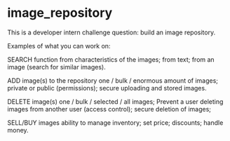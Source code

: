 # image_repository

This is a developer intern challenge question:
build an image repository.

Examples of what you can work on:
  
  SEARCH function
    from characteristics of the images;
    from text;
    from an image (search for similar images).
 
 ADD image(s) to the repository
    one / bulk / enormous amount of images;
    private or public (permissions);
    secure uploading and stored images.
  
  DELETE image(s)
    one / bulk / selected / all images;
    Prevent a user deleting images from another user (access control);
    secure deletion of images;
 
 SELL/BUY images
    ability to manage inventory;
    set price;
    discounts;
    handle money.

